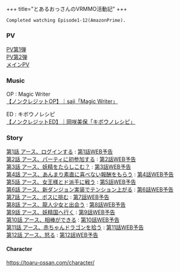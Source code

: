 +++
title="とあるおっさんのVRMMO活動記"
+++


```
Completed watching Episode1-12(AmazonPrime).
```

### PV
[PV第1弾](https://youtu.be/77WX-vYqWJo)\
[PV第2弾](https://youtu.be/Cqwf25EBp3w)\
[メインPV](https://youtu.be/F4GcYnkbYKo)

### Music
OP : Magic Writer\
[【ノンクレジットOP】｜saji「Magic Writer」](https://youtu.be/X6wpOpTUcRw)

ED : キボウノレシピ\
[【ノンクレジットED】｜岡咲美保「キボウノレシピ」](https://youtu.be/XvQ83Fna5PY)

### Story
[第1話 アース、ログインする](https://toaru-ossan.com/story/01.html) : [第1話WEB予告](https://www.youtube.com/watch?v=aq7sDCCjkLo)\
[第2話 アース、パーティに初参加する](https://toaru-ossan.com/story/02.html) : [第2話WEB予告](https://www.youtube.com/watch?v=P8RKizb9PAw)\
[第3話 アース、妖精をたらしこむ？](https://toaru-ossan.com/story/03.html) : [第3話WEB予告](https://www.youtube.com/watch?v=4BaYjxmW_YQ)\
[第4話 アース、あんまり素直に喜べない報酬をもらう](https://toaru-ossan.com/story/04.html) : [第4話WEB予告](https://www.youtube.com/watch?v=DiR0JXWM3yc)\
[第5話 アース、女王様とド派手に戦う](https://toaru-ossan.com/story/05.html) : [第5話WEB予告](https://www.youtube.com/watch?v=6WpMz2Xd1wI)\
[第6話 アース、新ダンジョン実装でテンション上がる](https://toaru-ossan.com/story/06.html) : [第6話WEB予告](https://www.youtube.com/watch?v=xbr8cb-kap4)\
[第7話 アース、ボスに挑む](https://toaru-ossan.com/story/07.html) : [第7話WEB予告](https://www.youtube.com/watch?v=uBWaYhEg8rc)\
[第8話 アース、龍人少女と出会う](https://toaru-ossan.com/story/08.html) : [第8話WEB予告](https://www.youtube.com/watch?v=M_quQQiEIZI)\
[第9話 アース、妖精国へ行く](https://toaru-ossan.com/story/09.html) : [第9話WEB予告](https://www.youtube.com/watch?v=T9B3QXNcda0)\
[第10話 アース、相棒ができる](https://toaru-ossan.com/story/10.html) : [第10話WEB予告](https://www.youtube.com/watch?v=PsGZV7blxUU)\
[第11話 アース、赤ちゃんドラゴンを拾う](https://toaru-ossan.com/story/11.html) : [第11話WEB予告](https://www.youtube.com/watch?v=Dn0TJrLBnBI)\
[第12話 アース、怒る](https://toaru-ossan.com/story/) : [第12話WEB予告](https://www.youtube.com/watch?v=YvOiliYgPsI)

#### Character
https://toaru-ossan.com/character/
